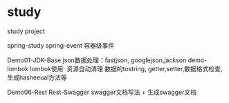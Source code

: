 # study
study project

spring-study spring-event  容器级事件

Demo01-JDK-Base
    json数据处理：fastjson, googlejson,jackson
demo-lombok  lombok使用:
    资源自动清理
    数据的tostring, getter,setter,数据格式检查,生成hasheeual方法等
    
Demo06-Rest
    Rest-Swagger
        swagger文档写法 + 生成swagger文档